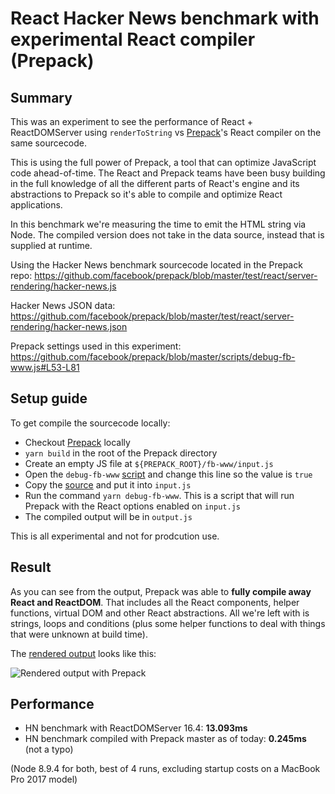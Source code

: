 # React Hacker News benchmark with experimental React compiler (Prepack)

## Summary

This was an experiment to see the performance of React + ReactDOMServer using `renderToString` vs [Prepack](https://github.com/facebook/prepack)'s React compiler on the same sourcecode.

This is using the full power of Prepack, a tool that can optimize JavaScript code ahead-of-time. The React and Prepack teams have been busy building in the full knowledge of all the different parts of React's engine and its abstractions to Prepack so it's able to compile and optimize React applications.

In this benchmark we're measuring the time to emit the HTML string via Node. The compiled version does not take in the data source, instead that is
supplied at runtime.

Using the Hacker News benchmark sourcecode located in the Prepack repo:
https://github.com/facebook/prepack/blob/master/test/react/server-rendering/hacker-news.js

Hacker News JSON data:
https://github.com/facebook/prepack/blob/master/test/react/server-rendering/hacker-news.json

Prepack settings used in this experiment:
https://github.com/facebook/prepack/blob/master/scripts/debug-fb-www.js#L53-L81

## Setup guide

To get compile the sourcecode locally:
- Checkout [Prepack](https://github.com/facebook/prepack) locally
- `yarn build` in the root of the Prepack directory
- Create an empty JS file at `${PREPACK_ROOT}/fb-www/input.js`
- Open the `debug-fb-www` [script](https://github.com/facebook/prepack/blob/master/scripts/debug-fb-www.js#L77) and change this line so the value is `true` 
- Copy the [source](https://github.com/facebook/prepack/blob/master/test/react/server-rendering/hacker-news.js) and put it into `input.js`
- Run the command `yarn debug-fb-www`. This is a script that will run Prepack with the React options enabled on `input.js`
- The compiled output will be in `output.js`

This is all experimental and not for prodcution use.

## Result

As you can see from the output, Prepack was able to **fully compile away React and ReactDOM**. That includes all the React components, helper functions, virtual DOM and other React abstractions. All we're left with is strings, loops and conditions (plus some helper functions to deal with things that were unknown at build time).

The [rendered output](https://gist.github.com/trueadm/f1692ff635fb666876dcd3f9879a5e1e) looks like this:

![Rendered output with Prepack](https://raw.githubusercontent.com/trueadm/server-render-hn/master/example.jpg)

## Performance

- HN benchmark with ReactDOMServer 16.4: **13.093ms**
- HN benchmark compiled with Prepack master as of today: **0.245ms** (not a typo)

(Node 8.9.4 for both, best of 4 runs, excluding startup costs on a MacBook Pro 2017 model)

